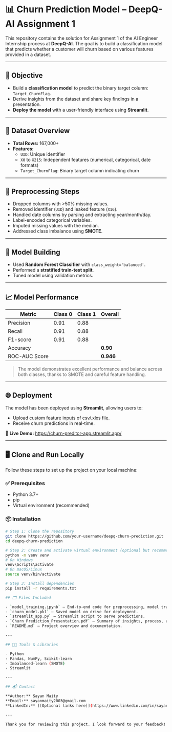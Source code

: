 # 📊 Churn Prediction Model – DeepQ-AI Assignment 1

This repository contains the solution for Assignment 1 of the AI Engineer Internship process at **DeepQ-AI**. The goal is to build a classification model that predicts whether a customer will churn based on various features provided in a dataset.

---

## 🚀 Objective

- Build a **classification model** to predict the binary target column: `Target_ChurnFlag`.
- Derive insights from the dataset and share key findings in a presentation.
- **Deploy the model** with a user-friendly interface using **Streamlit**.

---

## 📁 Dataset Overview

- **Total Rows:** 167,000+
- **Features:** 
  - `UID`: Unique identifier
  - `X0` to `X215`: Independent features (numerical, categorical, date formats)
  - `Target_ChurnFlag`: Binary target column indicating churn

---

## 🧹 Preprocessing Steps

- Dropped columns with >50% missing values.
- Removed identifier (`UID`) and leaked feature (`X16`).
- Handled date columns by parsing and extracting year/month/day.
- Label-encoded categorical variables.
- Imputed missing values with the median.
- Addressed class imbalance using **SMOTE**.

---

## 🧠 Model Building

- Used **Random Forest Classifier** with `class_weight='balanced'`.
- Performed a **stratified train-test split**.
- Tuned model using validation metrics.

---

## 📈 Model Performance

| Metric          | Class 0 | Class 1 | Overall |
|-----------------|---------|---------|---------|
| Precision       | 0.91    | 0.88    |         |
| Recall          | 0.91    | 0.88    |         |
| F1-score        | 0.91    | 0.88    |         |
| Accuracy        |         |         | **0.90** |
| ROC-AUC Score   |         |         | **0.946** |

> The model demonstrates excellent performance and balance across both classes, thanks to SMOTE and careful feature handling.

---

## 🌐 Deployment

The model has been deployed using **Streamlit**, allowing users to:
- Upload custom feature inputs of csv/.xlxs file.
- Receive churn predictions in real-time.

🔗 **Live Demo:** https://churn-preditor-app.streamlit.app/

---

## 🖥️ Clone and Run Locally

Follow these steps to set up the project on your local machine:

### ✅ Prerequisites

- Python 3.7+
- pip
- Virtual environment (recommended)

### 📦 Installation

```bash
# Step 1: Clone the repository
git clone https://github.com/your-username/deepq-churn-prediction.git
cd deepq-churn-prediction

# Step 2: Create and activate virtual environment (optional but recommended)
python -m venv venv
# On Windows
venv\Scripts\activate
# On macOS/Linux
source venv/bin/activate

# Step 3: Install dependencies
pip install -r requirements.txt

## 🗂 Files Included

- `model_training.ipynb` – End-to-end code for preprocessing, model training, and evaluation.
- `churn_model.pkl` – Saved model on drive for deployment.
- `streamlit_app.py` – Streamlit script to serve predictions.
- `Churn_Prediction_Presentation.pdf` – Summary of insights, process, and evaluation.
- `README.md` – Project overview and documentation.

---

## 🧑‍💻 Tools & Libraries

- Python
- Pandas, NumPy, Scikit-learn
- Imbalanced-learn (SMOTE)
- Streamlit

---

## 📬 Contact

**Author:** Sayan Maity  
**Email:** sayanmaity2003@gmail.com 
**LinkedIn:** [[Optional links here]](https://www.linkedin.com/in/sayan-maity-718974253)

---

Thank you for reviewing this project. I look forward to your feedback!

